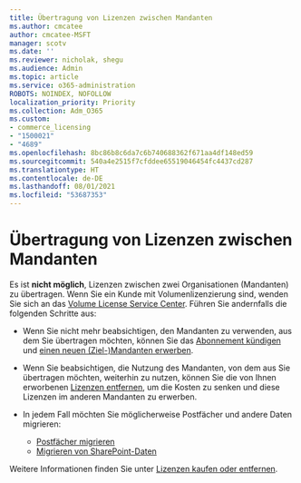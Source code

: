 ```yaml
---
title: Übertragung von Lizenzen zwischen Mandanten
ms.author: cmcatee
author: cmcatee-MSFT
manager: scotv
ms.date: ''
ms.reviewer: nicholak, shegu
ms.audience: Admin
ms.topic: article
ms.service: o365-administration
ROBOTS: NOINDEX, NOFOLLOW
localization_priority: Priority
ms.collection: Adm_O365
ms.custom:
- commerce_licensing
- "1500021"
- "4689"
ms.openlocfilehash: 8bc86b8c6da7c6b740688362f671aa4df148ed59
ms.sourcegitcommit: 540a4e2515f7cfddee65519046454fc4437cd287
ms.translationtype: HT
ms.contentlocale: de-DE
ms.lasthandoff: 08/01/2021
ms.locfileid: "53687353"
---
```

# <a name="transfer-licenses-between-tenants"></a>Übertragung von Lizenzen zwischen Mandanten

Es ist **nicht möglich**, Lizenzen zwischen zwei Organisationen (Mandanten) zu übertragen. Wenn Sie ein Kunde mit Volumenlizenzierung sind, wenden Sie sich an das [Volume License Service Center](https://support.microsoft.com/help/4471406/how-to-contact-the-microsoft-volume-licensing-service-center). Führen Sie andernfalls die folgenden Schritte aus:

- Wenn Sie nicht mehr beabsichtigen, den Mandanten zu verwenden, aus dem Sie übertragen möchten, können Sie das [Abonnement kündigen](https://admin.microsoft.com/Adminportal/Home?source=applauncher#/subscriptions) und [einen neuen (Ziel-)Mandanten erwerben](https://www.microsoft.com/microsoft-365/business/compare-all-microsoft-365-business-products?rtc=2&activetab=tab:primaryr2).
- Wenn Sie beabsichtigen, die Nutzung des Mandanten, von dem aus Sie übertragen möchten, weiterhin zu nutzen, können Sie die von Ihnen erworbenen [Lizenzen entfernen](/microsoft-365/commerce/licenses/buy-licenses#buy-or-remove-licenses-for-your-business-subscription), um die Kosten zu senken und diese Lizenzen im anderen Mandanten zu erwerben.
- In jedem Fall möchten Sie möglicherweise Postfächer und andere Daten migrieren:

    - [Postfächer migrieren](/Exchange/mailbox-migration/migrate-mailboxes-across-tenants)
    - [Migrieren von SharePoint-Daten](https://aka.ms/modernSpoAdminCenter/CloudContentMigrations)

Weitere Informationen finden Sie unter [Lizenzen kaufen oder entfernen](/microsoft-365/commerce/licenses/buy-licenses).
